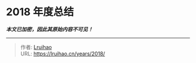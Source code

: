# 2018 年度总结

***本文已加密，因此其原始内容不可见！***

---

> 作者: [Lruihao](https://github.com/Lruihao)  
> URL: https://lruihao.cn/years/2018/  

